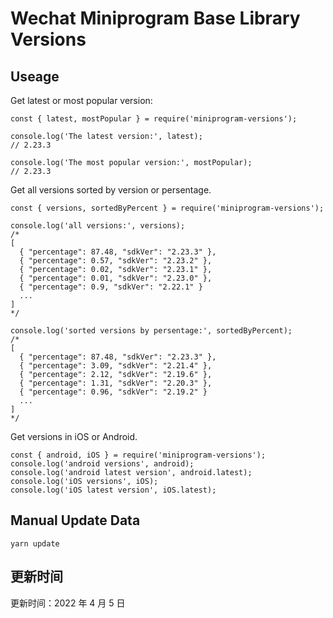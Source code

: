 
# Wechat Miniprogram Base Library Versions

## Useage

Get latest or most popular version:

```;
const { latest, mostPopular } = require('miniprogram-versions');

console.log('The latest version:', latest);
// 2.23.3

console.log('The most popular version:', mostPopular);
// 2.23.3

```

Get all versions sorted by version or persentage.

```
const { versions, sortedByPercent } = require('miniprogram-versions');

console.log('all versions:', versions);
/*
[
  { "percentage": 87.48, "sdkVer": "2.23.3" },
  { "percentage": 0.57, "sdkVer": "2.23.2" },
  { "percentage": 0.02, "sdkVer": "2.23.1" },
  { "percentage": 0.01, "sdkVer": "2.23.0" },
  { "percentage": 0.9, "sdkVer": "2.22.1" }
  ...
]
*/

console.log('sorted versions by persentage:', sortedByPercent);
/*
[
  { "percentage": 87.48, "sdkVer": "2.23.3" },
  { "percentage": 3.09, "sdkVer": "2.21.4" },
  { "percentage": 2.12, "sdkVer": "2.19.6" },
  { "percentage": 1.31, "sdkVer": "2.20.3" },
  { "percentage": 0.96, "sdkVer": "2.19.2" }
  ...
]
*/
```

Get versions in iOS or Android.

```
const { android, iOS } = require('miniprogram-versions');
console.log('android versions', android);
console.log('android latest version', android.latest);
console.log('iOS versions', iOS);
console.log('iOS latest version', iOS.latest);
```

## Manual Update Data

```
yarn update
```

## 更新时间

更新时间：2022 年 4 月 5 日
